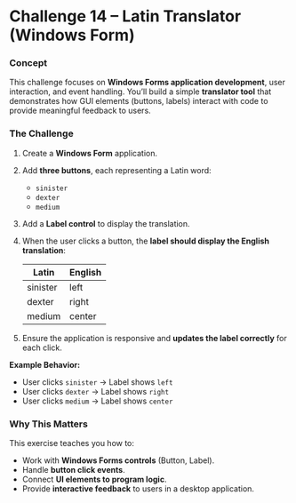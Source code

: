 ﻿# Challenge 14 – Latin Translator (Windows Form)

### Concept

This challenge focuses on **Windows Forms application development**, user interaction, and event handling.
You’ll build a simple **translator tool** that demonstrates how GUI elements (buttons, labels) interact with code to provide meaningful feedback to users.

### The Challenge

1. Create a **Windows Form** application.
2. Add **three buttons**, each representing a Latin word:

   * `sinister`
   * `dexter`
   * `medium`
3. Add a **Label control** to display the translation.
4. When the user clicks a button, the **label should display the English translation**:

   | Latin    | English |
   | -------- | ------- |
   | sinister | left    |
   | dexter   | right   |
   | medium   | center  |
5. Ensure the application is responsive and **updates the label correctly** for each click.

**Example Behavior:**

* User clicks `sinister` → Label shows `left`
* User clicks `dexter` → Label shows `right`
* User clicks `medium` → Label shows `center`

### Why This Matters

This exercise teaches you how to:

* Work with **Windows Forms controls** (Button, Label).
* Handle **button click events**.
* Connect **UI elements to program logic**.
* Provide **interactive feedback** to users in a desktop application.